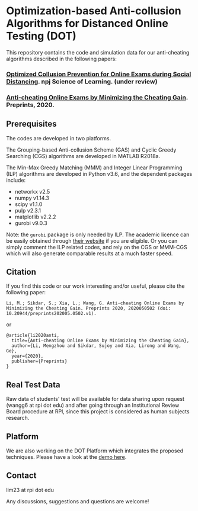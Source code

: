 # Optimization-based Anti-collusion Algorithms for Distanced Online Testing (DOT)
This repository contains the code and simulation data for our anti-cheating algorithms described in the following papers:
### [Optimized Collusion Prevention for Online Exams during Social Distancing](). npj Science of Learning. (under review)
### [Anti-cheating Online Exams by Minimizing the Cheating Gain](https://doi.org/10.20944/preprints202005.0502.v1). Preprints, 2020.

## Prerequisites
The codes are developed in two platforms. 

The Grouping-based Anti-collusion Scheme (GAS) and Cyclic Greedy Searching (CGS) algorithms are developed in MATLAB R2018a. 

The Min-Max Greedy Matching (MMM) and Integer Linear Programming (ILP) algorithms are developed in Python v3.6, and the dependent packages include:
* networkx v2.5
* numpy v1.14.3
* scipy v1.1.0
* pulp v2.3.1
* matplotlib v2.2.2
* gurobi v9.0.3

Note: the ``gurobi`` package is only needed by ILP. The academic licence can be easily obtained through [their website](https://www.gurobi.com/free-trial/) if you are eligible. Or you can simply comment the ILP related codes, and rely on the CGS or MMM-CGS which will also generate comparable results at a much faster speed. 

## Citation
If you find this code or our work interesting and/or useful, please cite the following paper:
```
Li, M.; Sikdar, S.; Xia, L.; Wang, G. Anti-cheating Online Exams by Minimizing the Cheating Gain. Preprints 2020, 2020050502 (doi: 10.20944/preprints202005.0502.v1).
```
or

```
@article{li2020anti,
  title={Anti-cheating Online Exams by Minimizing the Cheating Gain},
  author={Li, Mengzhou and Sikdar, Sujoy and Xia, Lirong and Wang, Ge},
  year={2020},
  publisher={Preprints}
}
```
## Real Test Data
Raw data of students' test will be available for data sharing upon request (wangg6 at rpi dot edu) and after going through an Institutional Review Board procedure at RPI, since this project is considered as human subjects research.

## Platform
We are also working on the DOT Platform which integrates the proposed techniques. Please have a look at the [demo here](https://wang-axis.github.io/dot/).

## Contact
lim23 at rpi dot edu

Any discussions, suggestions and questions are welcome!
